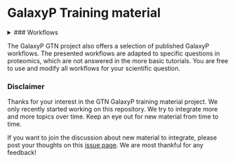 GalaxyP Training material
=================
<details>

 
topic | features
:-- | :--:
[Database Handling](tutorials/database-handling/tutorial.md) | [:book:](tutorials/database-handling/tutorial.md)
[Peptide and Protein ID](tutorials/protein-id-sg-ps/tutorial.md) | [:book:](tutorials/protein-id-sg-ps/tutorial.md)
[Protein Quantitation by Stable Isotope Labelling (SIL)](tutorials/protein-quant-sil/tutorial.md) | [:book:](tutorials/protein-quant-sil/tutorial.md)
[Label-free versus Labelled - How to Choose Your Quantitation Method](tutorials/labelfree-vs-labelled/tutorial.md)| [:book:](tutorials/labelfree-vs-labelled/tutorial.md)
[Metaproteomics](tutorials/metaproteomics/tutorial.md)| [:book:](tutorials/metaproteomics/tutorial.md)
[metaQuantome Data creation](tutorials/metaquantome-data-creation/tutorial.md)| [:book:](tutorials/metaquantome-data-creation/tutorial.md)
[RNA-seq Database creation](tutorials/proteogenomics-dbcreation/tutorial.md)| [:book:](tutorials/proteogenomics-dbcreation/tutorial.md)
[Proteogenomics Database searching](tutorials/proteogenomics-dbsearch/tutorial.md)| [:book:](tutorials/proteogenomics-dbsearch/tutorial.md)
[Proteogenomics Novel Peptide Analysis](tutorials/proteogenomics-novel-peptide-analysis/tutorial.md)| [:book:](tutorials/proteogenomics-novel-peptide-analysis/tutorial.md)
[metaQuantome-Taxonomy](tutorials/metaquantome-taxonomy/tutorial.md) | [:book:](tutorials/metaquantome-taxonomy/tutorial.md)
[metaQuantome-Function](tutorials/metaquantome-function/tutorial.md) | [:book:](tutorials/metaquantome-function/tutorial.md)
[EncyclopeDIA](tutorials/encyclopedia/tutorial.md) | [:book:](tutorials/encyclopedia/tutorial.md)
[Clinical-Metaproteomics-Database-generation](tutorials/clinical-mp-database-generation/tutorial.md) | [:book:](tutorials/clinical-mp-database-generation/tutorial.md)
[Clinical-Metaproteomics-Discovery](tutorials/clinical-mp-discovery/tutorial.md) | [:book:](tutorials/clinical-mp-discovery/tutorial.md)
[Clinical-Metaproteomics-Data-Verification](tutorials/clinical-mp-data-verification/tutorial.md) | [:book:](tutorials/clinical-mp-data-verification/tutorial.md)
[Clinical-Metaproteomics-Quantitation](tutorials/clinical-mp-quantitation/tutorial.md) | [:book:](tutorials/clinical-mp-quantitation/tutorial.md)
[Clinical-Metaproteomics-Data-Interpretation](tutorials/clinical-mp-data-interpretation/tutorial.md) | [:book:](tutorials/clinical-mp-data-interpretation/tutorial.md)

The Galaxy community offers many different ways of training. The table above lists all available training features of a specific topic to give you a fast and comprehensive overview.

 - :whale: The training course and material is available as Docker container.
 - :movie_camera: The training course is available as video on our [vimeo page](https://vimeo.com/galaxyproject).
 - :eyes: The training course is available as [Galaxy tour](https://github.com/galaxyproject/galaxy-tours)
 - :page_facing_up: The training course and material is available as Galaxy page (:thumbsup: hands-on training).
 - :book: The training course and material is available as annotated text (:thumbsup: hands-on training).
 - :mortar_board: Slides as Introduction (:thumbsup: Slides)

topic | features
:-- | :--:
[N-Tails](./tutorials/ntails/workflows/) | [:page_facing_up:](https://github.com/galaxyproject/training-material/tree/master/topics/proteomics/tutorials/ntails/workflows) [:book:](https://github.com/galaxyproject/training-material/tree/master/topics/proteomics/tutorials/ntails/workflows)
[Secretome Prediction](https://github.com/galaxyproject/training-material/tree/master/topics/proteomics/tutorials/secretome-prediction/workflows) | [:page_facing_up:](https://github.com/galaxyproject/training-material/tree/master/topics/proteomics/tutorials/secretome-prediction/workflows) [:book:](https://github.com/galaxyproject/training-material/tree/master/topics/proteomics/tutorials/secretome-prediction/workflows)

<summary> 
### Workflows

The GalaxyP GTN project also offers a selection of published GalaxyP workflows. The presented workflows are adapted to specific questions in proteomics, which are not answered in the more basic tutorials.
You are free to use and modify all workflows for your scientific question.

### Disclaimer
Thanks for your interest in the GTN GalaxyP training material project. We only recently started working on this repository. We try to integrate more and more topics over time. Keep an eye out for new material from time to time.

If you want to join the discussion about new material to integrate, please post your thoughts on this [issue page](https://github.com/galaxyproject/training-material/issues/237). We are most thankful for any feedback!
</summary>
</details>
